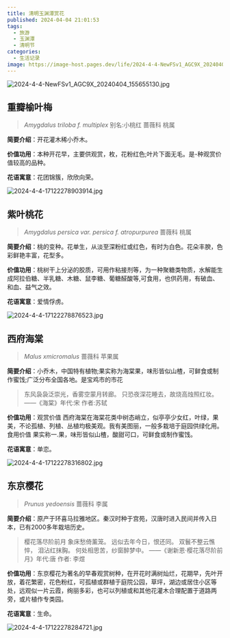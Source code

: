 ```yaml
---
title: 清明玉渊潭赏花
published: 2024-04-04 21:01:53
tags: 
  - 旅游
  - 玉渊潭
  - 清明节
categories: 
  - 生活记录
image: https://image-host.pages.dev/life/2024-4-4-NewFSv1_AGC9X_20240404_155655130.jpg
---
```


![2024-4-4-NewFSv1_AGC9X_20240404_155655130.jpg](https://image-host.pages.dev/life/2024-4-4-NewFSv1_AGC9X_20240404_155655130.jpg)

## 重瓣榆叶梅

> *Amygdalus triloba f. multiplex*
> 别名:小桃红
> 蔷薇科    桃属

**简要介绍**：开花灌木稀小乔木。

**价值功用**：本种开花早，主要供观赏，枚，花粉红色;叶片下面无毛。是-种观赏价值较高的品种。

**花语寓意**：花团锦簇，欣欣向荣。

![2024-4-4-17122278903914.jpg](https://image-host.pages.dev/life/2024-4-4-17122278903914.jpg)

## 紫叶桃花

> *Amygdalus persica var. persica f. atropurpurea*
> 蔷薇科    桃属

**简要介绍**：桃的变种。花单生，从淡至深粉红或红色，有时为白色。花朵丰腴，色彩鲜艳丰富，花型多。

**价值功用**：桃树干上分泌的胶质，可用作粘接剂等，为一种聚糖类物质，水解能生成阿拉伯糖、半乳糖、木糖、鼠李糖、葡糖醛酸等,可食用，也供药用，有破血、和血、益气之效。

**花语寓意**：爱情俘虏。

![2024-4-4-17122278876523.jpg](https://image-host.pages.dev/life/2024-4-4-17122278876523.jpg)

## 西府海棠

> *Malus xmicromalus*
> 蔷薇科    苹果属

**简要介绍**：小乔木，中国特有植物;果实称为海棠果，味形皆似山楂，可鲜食或制作蜜饯;广泛分布全国各地。是宝鸡市的市花

>东风袅袅泛崇光，香雾空蒙月转廊。
>只恐夜深花睡去，故烧高烛照红妆。
>——《海棠》年代:宋 作者:苏轼

**价值功用**：观赏价值 西府海棠在海棠花类中树态峭立，似亭亭少女红，叶绿，果美，不论孤植、列植、丛植均极美观。我有美图丽，一般多栽培于庭园供绿化用。 食用价值 果实称一.果，味形皆似山楂，酸甜可口，可鲜食或制作蜜饯。

**花语寓意**：单恋。

![2024-4-4-17122278316802.jpg](https://image-host.pages.dev/life/2024-4-4-17122278316802.jpg)

## 东京樱花

> *Prunus yedoensis*
> 蔷薇科    李属

**简要介绍**：原产于环喜马拉雅地区。秦汉时种于宫苑，汉唐时进入民间并传入日本，已有2000多年栽培历史。

>樱花落尽阶前月
>象床愁倚薰笼。
>远似去年今日，恨还同。
>双鬟不整云憔悴，
>泪沾红抹胸。
>何处相思苦，纱窗醉梦中。
>——《谢新恩·樱花落尽阶前月》年代:唐 作者: 李煜

**价值功用**：东京樱花为著名的早春观赏树种，在开花时满树灿烂，花期早，先叶开放，着花繁密，花色粉红，可孤植或群植于庭院公园，草坪，湖边或居住小区等处，远观似一片云霞，绚丽多彩，也可以列植或和其他花灌木合理配置于道路两旁，或片植作专类园。

**花语寓意**：生命。

![2024-4-4-17122278284721.jpg](https://image-host.pages.dev/life/2024-4-4-17122278284721.jpg)
